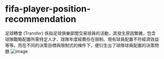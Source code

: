# fifa-player-position-recommendation
足球轉會 (Transfer) 係指足球俱樂部間交易球員的活動，其發生原因繁雜，包含球隊戰略配置所需特定人才、球隊年度經費存在限制、現有球員配置不符經濟效益等等。而在不同的決策目標與限制式的條件下，便衍生出了球隊球員配置的決策問題
![image](https://user-images.githubusercontent.com/77613396/212621501-8a590dc0-4e19-4397-8263-8798ec9db1ff.png)
